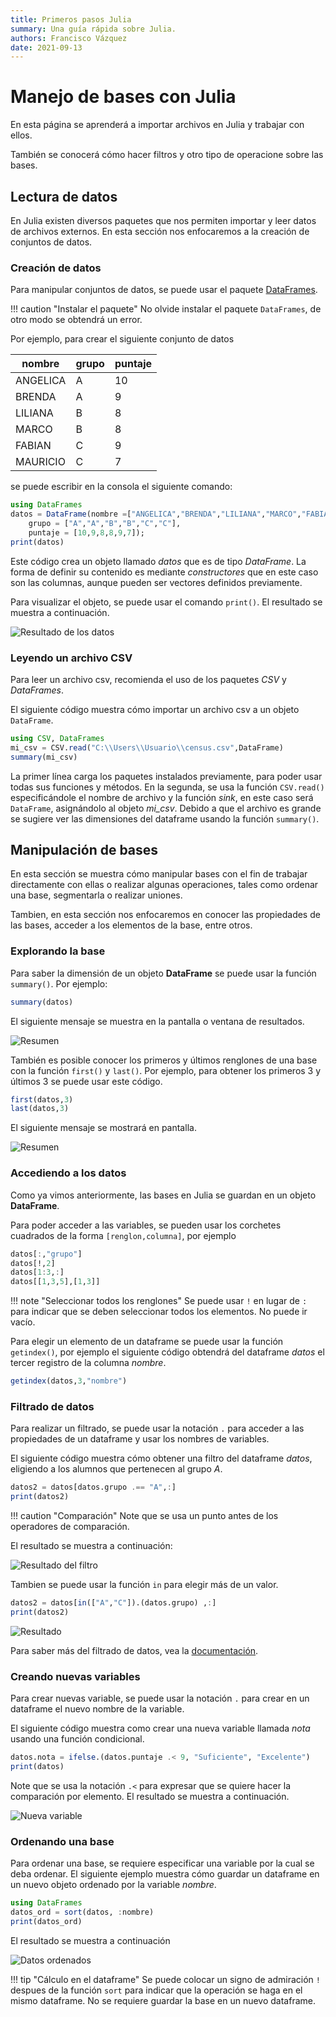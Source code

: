 ```yaml
---
title: Primeros pasos Julia
summary: Una guía rápida sobre Julia.
authors: Francisco Vázquez
date: 2021-09-13
---
```


# Manejo de bases con Julia

En esta página se aprenderá a importar archivos en Julia y trabajar con ellos.

También se conocerá cómo hacer filtros y otro tipo de operacione sobre las bases.

## Lectura de datos

En Julia existen diversos paquetes que nos permiten importar y leer datos de archivos externos. En esta sección nos enfocaremos a la creación de conjuntos de datos.

### Creación de datos

Para manipular conjuntos de datos, se puede usar el paquete [DataFrames](https://dataframes.juliadata.org/stable/).

!!! caution "Instalar el paquete"
    No olvide instalar el paquete `DataFrames`, de otro modo se obtendrá un error.

Por ejemplo, para crear el siguiente conjunto de datos

nombre   |grupo        |puntaje
---------|-------------|-------
ANGELICA  |A           |10
BRENDA    |A           |9
LILIANA   |B            |8
MARCO     |B            |8
FABIAN    |C            |9
MAURICIO  |C            |7

se puede escribir en la consola el siguiente comando:

````julia
using DataFrames
datos = DataFrame(nombre =["ANGELICA","BRENDA","LILIANA","MARCO","FABIAN","MAURICIO"],
    grupo = ["A","A","B","B","C","C"],
    puntaje = [10,9,8,8,9,7]);
print(datos)
````

Este código crea un objeto llamado _datos_ que es de tipo _DataFrame_. La forma de definir su contenido es mediante _constructores_ que en este caso son las columnas, aunque pueden ser vectores definidos previamente.

Para visualizar el objeto, se puede usar el comando `print()`. El resultado se muestra a continuación.

![Resultado de los datos](img/datos.png)

### Leyendo un archivo CSV

Para leer un archivo csv, recomienda el uso de los paquetes _CSV_ y _DataFrames_.

El siguiente código muestra cómo importar un archivo csv a un objeto `DataFrame`.

````julia
using CSV, DataFrames
mi_csv = CSV.read("C:\\Users\\Usuario\\census.csv",DataFrame)
summary(mi_csv)
````

La primer línea carga los paquetes instalados previamente, para poder usar todas sus funciones y métodos. En la segunda, se usa la función `CSV.read()` especificándole el nombre de archivo y la función _sink_, en este caso será `DataFrame`, asignándolo al objeto _mi_csv_. Debido a que el archivo es grande se sugiere ver las dimensiones del dataframe usando la función `summary()`.

## Manipulación de bases

En esta sección se muestra cómo manipular bases con el fin de trabajar directamente con ellas o realizar algunas operaciones, tales como ordenar una base, segmentarla o realizar uniones.

Tambien, en esta sección nos enfocaremos en conocer las propiedades de las bases, acceder a los elementos de la base, entre otros.

### Explorando la base

Para saber la dimensión de un objeto **DataFrame** se puede usar la función `summary()`. Por ejemplo:

````julia
summary(datos)
````

El siguiente mensaje se muestra en la pantalla o ventana de resultados.

![Resumen](img/resumen.png)

También es posible conocer los primeros y últimos renglones de una base con la función `first()` y `last()`. Por ejemplo, para obtener los primeros 3 y últimos 3 se puede usar este código.

````julia
first(datos,3)
last(datos,3)
````

El siguiente mensaje se mostrará en pantalla.

![Resumen](img/resumen2.png)

### Accediendo a los datos

Como ya vimos anteriormente, las bases en Julia se guardan en un objeto **DataFrame**.

Para poder acceder a las variables, se pueden usar los corchetes cuadrados de la forma `[renglon,columna]`, por ejemplo

````julia
datos[:,"grupo"]
datos[!,2]
datos[1:3,:]
datos[[1,3,5],[1,3]]

````

!!! note "Seleccionar todos los renglones"
    Se puede usar `!` en lugar de  `:` para indicar que se deben seleccionar todos los elementos. No puede ir vacío.

Para elegir un elemento de un dataframe se puede usar la función `getindex()`, por ejemplo el siguiente código obtendrá del dataframe _datos_ el tercer registro de la columna _nombre_.

````julia
getindex(datos,3,"nombre")
````

### Filtrado de datos

Para realizar un filtrado, se puede usar la notación `.` para acceder a las propiedades de un dataframe y usar los nombres de variables.

El siguiente código muestra cómo obtener una filtro del dataframe _datos_, eligiendo a los alumnos que pertenecen al grupo _A_.

````julia
datos2 = datos[datos.grupo .== "A",:]
print(datos2)
````

!!! caution "Comparación"
    Note que se usa un punto antes de los operadores de comparación.

El resultado se muestra a continuación:

![Resultado del filtro](img/filtro.png)

Tambien se puede usar la función `in` para elegir más de un valor.

````julia
datos2 = datos[in(["A","C"]).(datos.grupo) ,:]
print(datos2)
````

![Resultado](img/filtro2.png)

Para saber más del filtrado de datos, vea la [documentación](https://dataframes.juliadata.org/stable/man/working_with_dataframes/#Taking-a-Subset).

### Creando nuevas variables

Para crear nuevas variable, se puede usar la notación `.` para crear en un dataframe el nuevo nombre de la variable.

El siguiente código muestra como crear una nueva variable llamada _nota_ usando una función condicional.

````julia
datos.nota = ifelse.(datos.puntaje .< 9, "Suficiente", "Excelente")
print(datos)
````

Note que se usa la notación `.<` para expresar que se quiere hacer la comparación por elemento. El resultado se muestra a continuación.

![Nueva variable](img/variable.png)

### Ordenando una base

Para ordenar una base, se requiere especificar una variable por la cual se deba ordenar. El siguiente ejemplo muestra cómo guardar un dataframe en un nuevo objeto ordenado por la variable _nombre_.

````julia
using DataFrames
datos_ord = sort(datos, :nombre)
print(datos_ord)
````

El resultado se muestra a continuación

![Datos ordenados](img/orden.png)

!!! tip "Cálculo en el dataframe"
    Se puede colocar un signo de admiración `!` despues de la función `sort` para indicar que la operación se haga en el mismo dataframe. No se requiere guardar la base en un nuevo dataframe.
